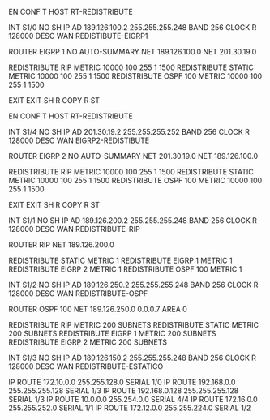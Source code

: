 <!-- EIGRP 1 -->
EN
CONF T
HOST RT-REDISTRIBUTE

INT S1/0
NO SH
IP AD 189.126.100.2 255.255.255.248
BAND 256
CLOCK R 128000
DESC WAN REDISTIBUTE-EIGRP1


ROUTER EIGRP 1
NO AUTO-SUMMARY
NET 189.126.100.0
NET 201.30.19.0


REDISTRIBUTE RIP METRIC 10000 100 255 1 1500
REDISTRIBUTE STATIC METRIC 10000 100 255 1 1500
REDISTRIBUTE OSPF 100 METRIC 10000 100 255 1 1500

EXIT
EXIT
SH R
COPY R ST







<!-- EIGRP 2 -->
EN
CONF T
HOST RT-REDISTRIBUTE

INT S1/4
NO SH
IP AD 201.30.19.2 255.255.255.252
BAND 256
CLOCK R 128000
DESC WAN EIGRP2-REDISTIBUTE


ROUTER EIGRP 2
NO AUTO-SUMMARY
NET 201.30.19.0
NET 189.126.100.0


REDISTRIBUTE RIP METRIC 10000 100 255 1 1500
REDISTRIBUTE STATIC METRIC 10000 100 255 1 1500
REDISTRIBUTE OSPF 100 METRIC 10000 100 255 1 1500

EXIT
EXIT
SH R
COPY R ST








<!-- RIP -->
INT S1/1
NO SH
IP AD 189.126.200.2 255.255.255.248
BAND 256
CLOCK R 128000
DESC WAN REDISTRIBUTE-RIP


ROUTER RIP
NET 189.126.200.0


REDISTRIBUTE STATIC METRIC 1
REDISTRIBUTE EIGRP 1 METRIC 1
REDISTRIBUTE EIGRP 2 METRIC 1
REDISTRIBUTE OSPF 100 METRIC 1









<!-- OSPF -->
INT S1/2
NO SH
IP AD 189.126.250.2 255.255.255.248
BAND 256
CLOCK R 128000
DESC WAN REDISTRIBUTE-OSPF


ROUTER OSPF 100
NET 189.126.250.0 0.0.0.7 AREA 0



REDISTRIBUTE RIP METRIC 200 SUBNETS
REDISTRIBUTE STATIC METRIC 200 SUBNETS
REDISTRIBUTE EIGRP 1 METRIC 200 SUBNETS
REDISTRIBUTE EIGRP 2 METRIC 200 SUBNETS









<!-- ESTÁTICO -->
INT S1/3
NO SH
IP AD 189.126.150.2 255.255.255.248
BAND 256
CLOCK R 128000
DESC WAN REDISTRIBUTE-ESTATICO


IP ROUTE 172.10.0.0 255.255.128.0 SERIAL 1/0
IP ROUTE 192.168.0.0 255.255.255.128 SERIAL 1/3
IP ROUTE 192.168.0.128 255.255.255.128 SERIAL 1/3
IP ROUTE 10.0.0.0 255.254.0.0 SERIAL 4/4
IP ROUTE 172.16.0.0 255.255.252.0 SERIAL 1/1
IP ROUTE 172.12.0.0 255.255.224.0 SERIAL 1/2